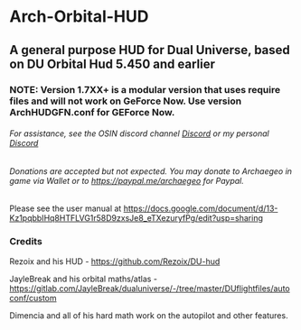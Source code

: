 
<!--Intro information-->
# Arch-Orbital-HUD
## A general purpose HUD for Dual Universe, based on DU Orbital Hud 5.450 and earlier

### NOTE: Version 1.7XX+ is a modular version that uses require files and will not work on GeForce Now. Use version ArchHUDGFN.conf for GEForce Now.

###### For assistance, see the OSIN discord channel [Discord](https://discord.gg/9RD3xQfYXG) or my personal [Discord](https://discord.gg/CNRE45xRu7)
###### Donations are accepted but not expected. You may donate to Archaegeo in game via Wallet or to https://paypal.me/archaegeo for Paypal.

Please see the user manual at https://docs.google.com/document/d/13-Kz1pqbbIHq8HTFLVG1r58D9zxsJe8_eTXezuryfPg/edit?usp=sharing 

### Credits

Rezoix and his HUD - https://github.com/Rezoix/DU-hud

JayleBreak and his orbital maths/atlas - https://gitlab.com/JayleBreak/dualuniverse/-/tree/master/DUflightfiles/autoconf/custom

Dimencia and all of his hard math work on the autopilot and other features.



